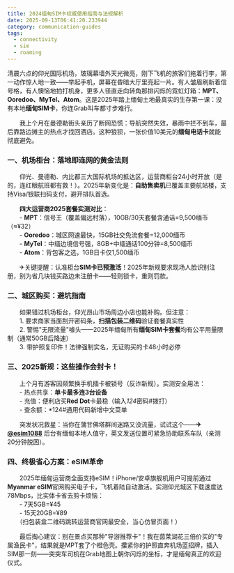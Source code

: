 ```yaml
---
title: 2024缅甸SIM卡权威使用指南与法规解析
date: 2025-09-13T06:41:20.233944
category: communication-guides
tags:
  - connectivity
  - sim
  - roaming
---
```


清晨六点的仰光国际机场，玻璃幕墙外天光微亮，刚下飞机的旅客们拖着行李，第一动作惊人地一致——举起手机，屏幕在昏暗大厅里亮起一片。有人皱眉刷新着信号格，有人懊恼地拍打机身，更多人径直走向转角那排闪烁的霓虹灯箱：**MPT、Ooredoo、MyTel、Atom**。这是2025年踏上缅甸土地最真实的生存第一课：没有本地**缅甸SIM卡**，你连Grab叫车都寸步难行。  

　　我上个月在曼德勒街头亲历了断网恐慌：导航突然失效，暴雨中拦不到车，最后靠路边摊主的热点才找回酒店。这种狼狈，一张价值10美元的**缅甸电话卡**就能彻底避免。  

### **一、机场柜台：落地即连网的黄金法则**  
　　仰光、曼德勒、内比都三大国际机场的抵达区，运营商柜台24小时开放（是的，连红眼航班都有救！）。2025年新变化是：**自助售卖机**已覆盖主要航站楼，支持Visa/银联扫码支付，避开排队首选。  

　　**四大运营商2025套餐实测对比**：  
　　- **MPT**：信号王（覆盖偏远村落），10GB/30天套餐含通话=9,500缅币（≈¥32）  
　　- **Ooredoo**：城区网速最快，15GB社交免流套餐=12,000缅币  
　　- **MyTel**：中缅边境信号强，8GB+中缅通话100分钟=8,500缅币  
　　- **Atom**：背包客之选，1GB日卡仅1,500缅币  

　　✈关键提醒：认准柜台**SIM卡已预激活**！2025年新规要求现场人脸识别注册，别为省几块钱买路边未注册卡——轻则锁卡，重则罚款。  

### **二、城区购买：避坑指南**  
　　如果错过机场柜台，仰光昂山市场周边小店也能补购。但注意：  
　　1. 要求商家当面刮开密码条，**扫描包装二维码**验证套餐真实性  
　　2. 警惕"无限流量"噱头——2025年缅甸所有**缅甸SIM卡套餐**均有公平用量限制（通常50GB后降速）  
　　3. 带护照复印件！法律强制实名，无证购买的卡48小时必停  

### **三、2025新规：这些操作会封卡！**  
　　上个月有游客因频繁换手机插卡被锁号（反诈新规）。实测安全用法：  
　　- 热点共享：**单卡最多连3台设备**  
　　- 充值：便利店买**Red Dot**卡最稳（输入*124*密码#拨打）  
　　- 查余额：*124#通用代码新增中文菜单  

　　突发状况救星：当你在蒲甘佛塔群间迷路又没流量，试试这个——**✈[@esim1088](https://t.me/s/esim1088)** 后台有缅甸本地人值守，英文发送位置可紧急协助联系车队（亲测20分钟脱困）。  

### **四、终极省心方案：eSIM革命**  
　　2025年缅甸运营商全面支持eSIM！iPhone/安卓旗舰机用户可提前通过**Myanmar eSIM**官网购买电子卡，飞机着陆自动激活。实测仰光城区下载速度达78Mbps，比实体卡省去剪卡烦恼：  
　　- 7天5GB=¥45  
　　- 15天20GB=¥89  
　　（扫包装盒二维码跳转运营商官网最安全，当心仿冒页面！）  

　　最后掏心建议：别在景点买那种"导游推荐卡"！我在茵莱湖花三倍价买的"专属渔民卡"，结果就是MPT套了个橙色壳。攥紧你的护照直奔机场蓝招牌，插入SIM那一刻——突突车司机在Grab地图上朝你闪烁的坐标，才是缅甸真正的欢迎仪式。